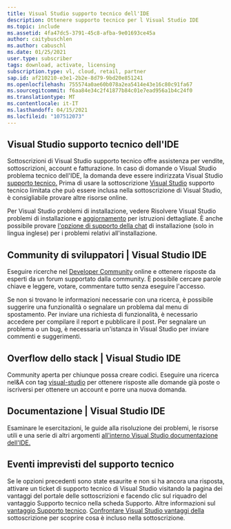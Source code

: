 ```yaml
---
title: Visual Studio supporto tecnico dell'IDE
description: Ottenere supporto tecnico per l Visual Studio IDE
ms.topic: include
ms.assetid: 4fa47dc5-3791-45c8-afba-9e01693ce45a
author: caitybuschlen
ms.author: cabuschl
ms.date: 01/25/2021
user.type: subscriber
tags: download, activate, licensing
subscription.type: vl, cloud, retail, partner
sap.id: af210210-e3e1-2b2e-8d79-9bd20e851241
ms.openlocfilehash: 755574a0ae60b078a2ea5414e43e16c80c91fa67
ms.sourcegitcommit: f6aa84e34c2f41877b84c01e7ead956a1b4c24f0
ms.translationtype: MT
ms.contentlocale: it-IT
ms.lasthandoff: 04/15/2021
ms.locfileid: "107512073"
---
```

## <a name="visual-studio-ide-technical-support"></a>Visual Studio supporto tecnico dell'IDE  

Sottoscrizioni di Visual Studio supporto tecnico offre assistenza per vendite, sottoscrizioni, account e fatturazione. In caso di domande o Visual Studio problema tecnico dell'IDE, la domanda deve essere indirizzata Visual Studio [supporto tecnico.](https://visualstudio.microsoft.com/vs/support/) Prima di usare la sottoscrizione [Visual Studio](https://docs.microsoft.com/visualstudio/subscriptions/vs-tech-support) supporto tecnico limitata che può essere inclusa nella sottoscrizione di Visual Studio, è consigliabile provare altre risorse online.

Per Visual Studio problemi di installazione, vedere Risolvere Visual Studio problemi di installazione e [aggiornamento](https://docs.microsoft.com/visualstudio/install/troubleshooting-installation-issues) per istruzioni dettagliate. È anche possibile provare [l'opzione di supporto della chat](https://visualstudio.microsoft.com/vs/support/#talktous) di installazione (solo in lingua inglese) per i problemi relativi all'installazione.


## <a name="developer-community--visual-studio-ide"></a>Community di sviluppatori | Visual Studio IDE

Eseguire ricerche nel [Developer Community](https://developercommunity.visualstudio.com/) online e ottenere risposte da esperti da un forum supportato dalla community. È possibile cercare parole chiave e leggere, votare, commentare tutto senza eseguire l'accesso.  

Se non si trovano le informazioni necessarie con una ricerca, è possibile suggerire una funzionalità o segnalare un problema dal menu di spostamento. Per inviare una richiesta di funzionalità, è necessario accedere per compilare il report e pubblicare il post. Per segnalare un problema o un bug, è necessaria un'istanza in Visual Studio per inviare commenti e suggerimenti.   

## <a name="stack-overflow--visual-studio-ide"></a>Overflow dello stack | Visual Studio IDE

Community aperta per chiunque possa creare codici. Eseguire una ricerca nel&A con tag [visual-studio](https://stackoverflow.com/questions/tagged/visual-studio?tab=Newest) per ottenere risposte alle domande già poste o iscriversi per ottenere un account e porre una nuova domanda.  

## <a name="documentation--visual-studio-ide"></a>Documentazione | Visual Studio IDE

Esaminare le esercitazioni, le guide alla risoluzione dei problemi, le risorse utili e una serie di altri argomenti [all'interno Visual Studio documentazione dell'IDE.](https://docs.microsoft.com/visualstudio/ide/) 

## <a name="technical-support-incidents"></a>Eventi imprevisti del supporto tecnico 

Se le opzioni precedenti sono state esaurite e non si ha ancora una risposta, [](https://my.visualstudio.com/Benefits) attivare un ticket di supporto tecnico di Visual Studio visitando la pagina dei vantaggi del portale delle sottoscrizioni e facendo clic sul riquadro del vantaggio Supporto tecnico nella scheda Supporto. Altre informazioni sul [vantaggio Supporto tecnico](https://docs.microsoft.com/visualstudio/subscriptions/vs-tech-support). [Confrontare Visual Studio vantaggi della](https://visualstudio.microsoft.com/vs/benefits/#azure?cat=visual-studio-enterprise-subscription) sottoscrizione per scoprire cosa è incluso nella sottoscrizione.